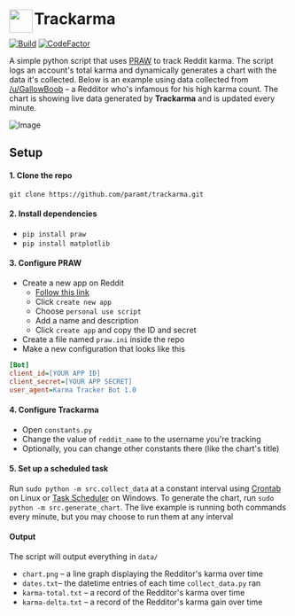 # Trackarma <img align="left" width=42 src="https://trackarma.tk/favicon.png">

[![Build](https://img.shields.io/travis/paramt/trackarma/master.svg?style=for-the-badge)](https://travis-ci.org/paramt/trackarma)
[![CodeFactor](https://www.codefactor.io/repository/github/paramt/trackarma/badge/?style=for-the-badge)](https://www.codefactor.io/repository/github/paramt/trackarma)

A simple python script that uses [PRAW](https://praw.readthedocs.io/en/latest/)
to track Reddit karma. The script logs an account's total karma and dynamically
generates a chart with the data it's collected. Below is an example using data
collected from [/u/GallowBoob](https://www.reddit.com/user/GallowBoob) &ndash;
a Redditor who's infamous for his high karma count. The chart is showing
live data generated by **Trackarma** and is updated every minute.

![Image](http://api.param.me/trackarma/charts/transparent/nogrid.png)

## Setup

#### 1. Clone the repo
`git clone https://github.com/paramt/trackarma.git`

#### 2. Install dependencies
- `pip install praw`
- `pip install matplotlib`

#### 3. Configure PRAW
- Create a new app on Reddit
    * [Follow this link](https://www.reddit.com/prefs/apps/)
    * Click `create new app`
    * Choose `personal use script`
    * Add a name and description
    * Click `create app` and copy the ID and secret
- Create a file named `praw.ini` inside the repo
- Make a new configuration that looks like this
```ini
[Bot]
client_id=[YOUR APP ID]
client_secret=[YOUR APP SECRET]
user_agent=Karma Tracker Bot 1.0
```

#### 4. Configure Trackarma
- Open `constants.py`
- Change the value of `reddit_name` to the username you're tracking
- Optionally, you can change other constants there (like the chart's title)

#### 5. Set up a scheduled task
Run `sudo python -m src.collect_data` at a constant interval using [Crontab](https://www.howtogeek.com/101288/how-to-schedule-tasks-on-linux-an-introduction-to-crontab-files/) on Linux or  [Task Scheduler](http://theautomatic.net/2017/10/03/running-python-task-scheduler/) on Windows.
To generate the chart, run `sudo python -m src.generate_chart`. The live example is running both commands every minute, but you may choose to run them at any interval

#### Output
The script will output everything in `data/`

- `chart.png` &ndash; a line graph displaying the Redditor's karma over time
- `dates.txt`&ndash; the datetime entries of each time `collect_data.py` ran 
- `karma-total.txt` &ndash; a record of the Redditor's karma over time
- `karma-delta.txt` &ndash; a record of the Redditor's karma gain over time
